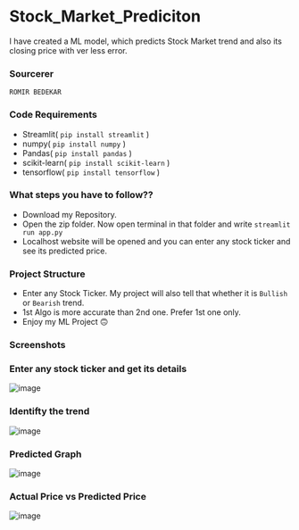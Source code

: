 # Stock_Market_Prediciton
I have created a ML model, which predicts Stock Market trend and also its closing price with ver less error.

### Sourcerer
`ROMIR BEDEKAR`


### Code Requirements
- Streamlit( `pip install streamlit` )
- numpy( `pip install numpy` )
- Pandas( `pip install pandas` )
- scikit-learn( `pip install scikit-learn` )
- tensorflow( `pip install tensorflow` )

### What steps you have to follow??
- Download my Repository.
- Open the zip folder. Now open terminal in that folder and write `streamlit run app.py`
- Localhost website will be opened and you can enter any stock ticker and see its predicted price.

### Project Structure

- Enter any Stock Ticker. My project will also tell that whether it is `Bullish` or `Bearish` trend.
- 1st Algo is more accurate than 2nd one. Prefer 1st one only. 
- Enjoy my ML Project 🙃 

### Screenshots

### Enter any stock ticker and get its details
![image](https://github.com/WiTheR60334/Stock_Market_Prediciton/assets/115364885/16e515f9-9d8c-4246-8a49-232820fedf18)

### Identifty the trend 
![image](https://github.com/WiTheR60334/Stock_Market_Prediciton/assets/115364885/6656fc05-0ea8-4f85-b117-12939074beff)

### Predicted Graph
![image](https://github.com/WiTheR60334/Stock_Market_Prediciton/assets/115364885/4c36e8eb-64a2-4739-ad80-d06a67ee8a41)

### Actual Price vs Predicted Price
![image](https://github.com/WiTheR60334/Stock_Market_Prediciton/assets/115364885/95f00790-ffd4-4e68-8b76-8b6b3f20bde0)
